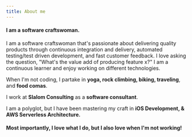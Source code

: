 ```yaml
---
title: About me
---
```


<h4> I am a <italics>software craftswoman. </italics></h4>

<p>I am a software craftswoman that's passionate about delivering quality products through continuous integration and delivery, automated testing/test driven development, and fast customer feedback. I love asking the question, "What's the value add of producing feature x?" I am a continuous learner and enjoy working on different technologies.
<br>

<p>When I'm not coding, I partake in <b>yoga, rock climbing, biking, traveling</b>, and <b>food comas</b>.
</p>

<p>I work at <b>Slalom Consulting</b> as a <b>software consultant</b>.</p> I am a polyglot, but I have been mastering my craft in <b>iOS Development, & AWS Serverless Architecture. </b>

<h4> Most importantly, I love what I do, but I also love when I'm not working!</h4>
